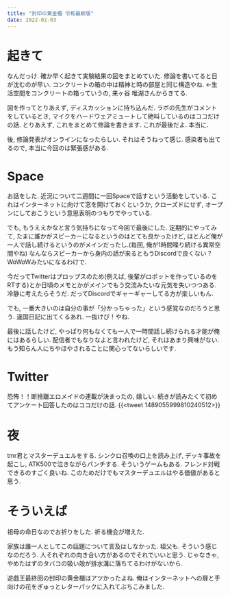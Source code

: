 ```yaml
---
title: "封印の黄金櫃 令和最新版"
date: 2022-02-03
---
```


# 起きて
なんだっけ. 確か早く起きて実験結果の図をまとめていた. 修論を書いてると日が沈むのが早い. コンクリートの箱の中は精神と時の部屋と同じ構造やね. ←生活空間をコンクリートの箱っていうの, 来ヶ谷 唯湖さんからきてる.

図を作ってとりあえず, ディスカッションに持ち込んだ. ラボの先生がコメントをしているとき, マイクをハードウェアミュートして絶叫しているのはココだけの話.
とりあえず, これをまとめて修論を書きます. これが最後だよ. 本当に. 

後, 修論発表がオンラインになったらしい. それはそうねって感じ. 感染者も出てるので, 本当に今回のは緊張感がある.
# Space
お話をした. 近況について二週間に一回Spaceで話すという活動をしている. これはインターネットに向けて窓を開けておくというか, クローズドにせず, オープンにしておこうという意思表明のつもりでやっている.

でも, もうええかなと言う気持ちになって今回で最後にした. 定期的にやってみて, たまに誰かがスピーカーになるというのはとても良かったけど, ほとんど俺が一人で話し続けるというのがメインだったし.(毎回, 俺が1時間喋り続ける異常空間やね) なんならスピーカーから身内の話が来るともうDiscordで良くない？WoWoWみたいになるわけで.

今だってTwitterはプロップスのため(例えば, 後輩がロボットを作っているのをRTする)とか日頃のメモとかがメインでもう交流みたいな元気を失いつつある.
冷静に考えたらそうだ. だってDiscordでギャーギャーしてる方が楽しいもん.

でも, 一番大きいのは自分の事が「分かっちゃった」という感覚なのだろうと思う. 違国日記に出てくるあれ. 一抜けぴ！やね.

最後に話したけど, やっぱり何もなくても一人で一時間話し続けられる才能が俺にはあるらしい. 配信者でもなりなよと言われたけど, それはあまり興味がない. もう知らん人にちやほやされることに関心ってないらしいです.

# Twitter
恐怖！！断捨離エロメイドの連載が決まったの, 嬉しい. 続きが読みたくて初めてアンケート回答したのはココだけの話.
{{<tweet 1489055999810240512>}}

# 夜
tmr君とマスターデュエルをする. シンクロ召喚の口上を読み上げ, デッキ事故を起こし, ATK500で泣きながらパンチする. そういうゲームもある. フレンド対戦できるのすごく良いね. このためだけでもマスターデュエルはやる価値があると思う.

# そういえば
祖母の命日なのでお祈りをした. 祈る機会が増えた.

家族は誰一人としてこの話題について言及はしなかった. 祖父も. そういう感じなのだろう. 人それぞれの向き合い方があるのでそれでいいと思う. じゃなきゃ, やめたはずのタバコの吸い殻が排水溝に落ちてるわけがないから.

遊戯王最終回の封印の黄金櫃はアツかったよね. 俺はインターネットへの扉と手向けの花をぎゅっとレターパックに入れてぶちこみました.